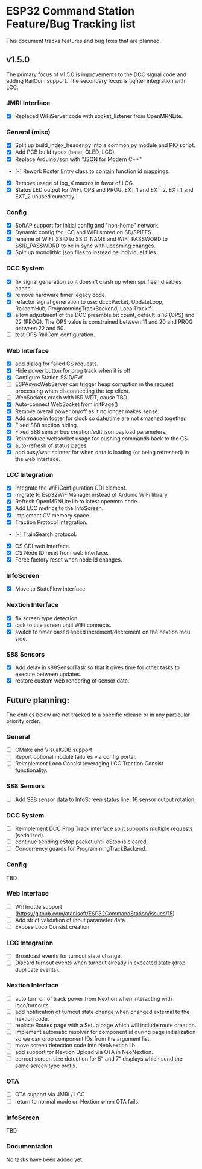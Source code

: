 # ESP32 Command Station Feature/Bug Tracking list
This document tracks features and bug fixes that are planned.

## v1.5.0
The primary focus of v1.5.0 is improvements to the DCC signal code and adding
RailCom support. The secondary focus is tighter integration with LCC.

### JMRI Interface

- [x] Replaced WiFiServer code with socket_listener from OpenMRNLite.

### General (misc)

- [x] Split up build_index_header.py into a common py module and PIO script.
- [x] Add PCB build types (base, OLED, LCD)
- [x] Replace ArduinoJson with "JSON for Modern C++"
- [-] Rework Roster Entry class to contain function id mappings.
- [x] Remove usage of log_X macros in favor of LOG.
- [x] Status LED output for WiFi, OPS and PROG, EXT_1 and EXT_2. EXT_1 and
  EXT_2 unused currently.

### Config

- [x] SoftAP support for initial config and "non-home" network.
- [x] Dynamic config for LCC and WiFi stored on SD/SPIFFS.
- [x] rename of WIFI_SSID to SSID_NAME and WIFI_PASSWORD to SSID_PASSWORD to be
  in sync with upcoming changes.
- [x] Split up monolithic json files to instead be individual files.

### DCC System

- [x] fix signal generation so it doesn't crash up when spi_flash disables
  cache.
- [x] remove hardware timer legacy code.
- [x] refactor signal generation to use: dcc::Packet, UpdateLoop, RailcomHub,
  ProgrammingTrackBackend, LocalTrackIf.
- [x] allow adjustment of the DCC preamble bit count, default is 16 (OPS) and
  22 (PROG). The OPS value is constrained between 11 and 20 and PROG between 22
  and 50.
- [ ] test OPS RailCom configuration.

### Web Interface

- [x] add dialog for failed CS requests.
- [x] Hide power button for prog track when it is off
- [x] Configure Station SSID/PW
- [ ] ESPAsyncWebServer can trigger heap corruption in the request processing
  when disconnecting the tcp client.
- [ ] WebSockets crash with ISR WDT, cause TBD.
- [x] Auto-connect WebSocket from initPage()
- [x] Remove overall power on/off as it no longer makes sense.
- [x] Add space in footer for clock so date/time are not smashed together.
- [x] Fixed S88 section hiding.
- [x] Fixed S88 sensor bus creation/edit json payload parameters.
- [x] Reintroduce websocket usage for pushing commands back to the CS.
- [x] auto-refresh of status pages
- [x] add busy/wait spinner for when data is loading (or being refreshed) in
  the web interface.

### LCC Integration

- [x] Integrate the WiFiConfiguration CDI element.
- [x] migrate to Esp32WiFiManager instead of Arduino WiFi library.
- [x] Refresh OpenMRNLite lib to latest openmrn code.
- [x] Add LCC metrics to the InfoScreen.
- [x] implement CV memory space.
- [x] Traction Protocol integration.
- [-] TrainSearch protocol.
- [x] CS CDI web interface.
- [x] CS Node ID reset from web interface.
- [x] Force factory reset when node id changes.

### InfoScreen

- [x] Move to StateFlow interface

### Nextion Interface

- [x] fix screen type detection.
- [x] lock to title screen until WiFi connects.
- [x] switch to timer based speed increment/decrement on the nextion mcu side.

### S88 Sensors

- [x] Add delay in s88SensorTask so that it gives time for other tasks to execute between updates.
- [x] restore custom web rendering of sensor data.

## Future planning:
The entries below are not tracked to a specific release or in any particular priority order.

### General

- [ ] CMake and VisualGDB support
- [ ] Report optional module failures via config portal.
- [ ] Reimplement Loco Consist leveraging LCC Traction Consist functionality.

### S88 Sensors

- [ ] Add S88 sensor data to InfoScreen status line, 16 sensor output rotation.

### DCC System

- [ ] Reimplement DCC Prog Track interface so it supports multiple requests (serialized).
- [ ] continue sending eStop packet until eStop is cleared.
- [ ] Concurrency guards for ProgrammingTrackBackend.

### Config
TBD

### Web Interface

- [ ] WiThrottle support (https://github.com/atanisoft/ESP32CommandStation/issues/15)
- [ ] Add strict validation of input parameter data.
- [ ] Expose Loco Consist creation.

### LCC Integration

- [ ] Broadcast events for turnout state change.
- [ ] Discard turnout events when turnout already in expected state (drop duplicate events).

### Nextion Interface

- [ ] auto turn on of track power from Nextion when interacting with loco/turnouts.
- [ ] add notification of turnout state change when changed external to the nextion code.
- [ ] replace Routes page with a Setup page which will include route creation.
- [ ] implement automatic resolver for component id during page initialization so we can drop component IDs from the argument list.
- [ ] move screen detection code into NeoNextion lib.
- [ ] add support for Nextion Upload via OTA in NeoNextion.
- [ ] correct screen size detection for 5" and 7" displays which send the same screen type prefix.

### OTA

- [ ] OTA support via JMRI / LCC.
- [ ] return to normal mode on Nextion when OTA fails.

### InfoScreen
TBD

### Documentation
No tasks have been added yet.
